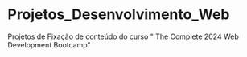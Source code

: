 # Projetos_Desenvolvimento_Web
Projetos de Fixação de conteúdo do curso " The Complete 2024 Web Development Bootcamp"
